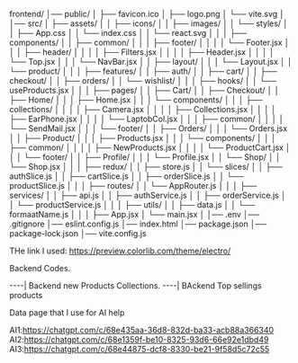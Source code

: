 frontend/
│── public/
│   ├── favicon.ico
│   ├── logo.png
│   └── vite.svg
│
│── src/
│   ├── assets/
│   │   ├── icons/
│   │   ├── images/
│   │   └── styles/
│   │       ├── App.css
│   │       └── index.css
│   │   └── react.svg
│   │
│   ├── components/
│   │   ├── common/
│   │   │   ├── footer/
│   │   │   │   └── Footer.jsx
│   │   │   ├── header/
│   │   │   │   ├── Filters.jsx
│   │   │   │   ├── Header.jsx
│   │   │   │   └── Top.jsx
│   │   │   └── NavBar.jsx
│   │   ├── layout/
│   │   │   └── Layout.jsx
│   │   └── product/
│   │
│   ├── features/
│   │   ├── auth/
│   │   ├── cart/
│   │   ├── checkout/
│   │   ├── orders/
│   │   └── wishlist/
│   │
│   ├── hooks/
│   │   └── useProducts.jsx
│   │
│   ├── pages/
│   │   ├── Cart/
│   │   ├── Checkout/
│   │   ├── Home/
│   │   │   ├── Home.jsx
│   │   │   └── components/
│   │   │       ├── collections/
│   │   │       │   ├── Camera.jsx
│   │   │       │   ├── Collections.jsx
│   │   │       │   ├── EarPhone.jsx
│   │   │       │   └── LaptobCol.jsx
│   │   │       ├── common/
│   │   │       │   └── SendMail.jsx
│   │   │       └── footer/
│   │   ├── Orders/
│   │   │   └── Orders.jsx
│   │   ├── Product/
│   │   │   ├── Products.jsx
│   │   │   └── components/
│   │   │       ├── common/
│   │   │       │   ├── NewProducts.jsx
│   │   │       │   └── ProductCart.jsx
│   │   │       └── footer/
│   │   ├── Profile/
│   │   │   └── Profile.jsx
│   │   └── Shop/
│   │       └── Shop.jsx
│   │
│   ├── redux/
│   │   ├── store.js
│   │   └── slices/
│   │       ├── authSlice.js
│   │       ├── cartSlice.js
│   │       ├── orderSlice.js
│   │       └── productSlice.js
│   │
│   ├── routes/
│   │   └── AppRouter.js
│   │
│   ├── services/
│   │   ├── api.js
│   │   ├── authService.js
│   │   ├── orderService.js
│   │   └── productService.js
│   │
│   ├── utils/
│   │   ├── data.js
│   │   └── formaatName.js
│   │
│   ├── App.jsx
│   └── main.jsx
│
│── .env
│── .gitignore
│── eslint.config.js
│── index.html
│── package.json
│── package-lock.json
│── vite.config.js



THe link I used: https://preview.colorlib.com/theme/electro/


Backend Codes.

----| Backend new Products Collections.
----| BAckend Top sellings products


Data page that I use for AI help

AI1:https://chatgpt.com/c/68e435aa-36d8-832d-ba33-acb88a366340
AI2:https://chatgpt.com/c/68e1359f-be10-8325-93d6-66e92e1dbd49
AI3:https://chatgpt.com/c/68e44875-dcf8-8330-be21-9f58d5c72c55